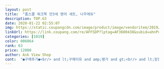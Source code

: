 ```yaml
---
layout: post 
title:  "홈스쿨 워크북 만3세 영어 세트, 나우에듀" 
description: TOP.63 
date: 2020-01-22 02:55:07 
img: https://static.coupangcdn.com/image/product/image/vendoritem/2019/03/13/3989326061/577aedc7-5ee8-4be7-a501-50470e8342ac.jpg 
linkUrl: https://link.coupang.com/re/AFFSDP?lptag=AF3600438&subid=ahnPublicAsk&pageKey=138635603&itemId=405172205&vendorItemId=3989326061&traceid=V0-113-d4f3f314d1357ff1 
categories: [1019] 
color: 006064 
rank: 63 
price: 12000 
author: Ask View Shop 
cont:  "●구매후기●<br/> and lt;구매이유 and amp;평가 and gt;<br/> and lt;장점 and amp;아쉬운 점 and gt;<br/><br/> - 아쉬운 점<br/><br/> - 장점<br/><br/> - 현직 영어강사이자 5세 아이의 엄마에요.<br/> 초.<br/>중등 친구들을 티칭하면서, 항상 어떻게 내 아이에게 재미있게 영어를 노출시킬 수 있을까 고민해왔어요.<br/> 너무 부담스럽지않게 공부처럼 느끼지않도록.<br/>.<br/>하지만, 그래도 일찍부터 노출되어 자연스럽게 받아들일 수 있도록.<br/> 아이를 둔 모든 부모님들의 바람이실거에요.<br/> 이런 고민 중에 이 교재를 주문했어요.<br/> 저렴한 가격에 처음엔 큰 기대없이 주문했는데, 본격적으로 파닉스를 입문하기전에 재미있게 알파벳을 익힐 수 있는 만족스런 교재에요.<br/><br/>1.<br/> 저렴한 가격과 아이들의 흥미를 끄는 색감과 구성.<br/><br/>1.<br/> 조금 큰 아이들에게는 알파벳 연습이 조금 부족할 수 있으므로, 따라쓰기(trace)에 그치지않고 노트에 써보는 연습(copy) 이 더 필요할것같다.<br/><br/>2.<br/> 얇은 책이지만 흥미로운 액티비티로 지루하지 않게 즐길 수 있다.<br/><br/>3.<br/> 파닉스 입문 전 단계에서 학습하기 좋은 책.<br/> 다양한 활동과 연계하여 홈스쿨링 할 수 있다.<br/><br/>4.<br/> 한 권이 끝날때마다 뒷부분이 마치 상장처럼 되어있어, 아이가 뿌듯해한다.<br/><br/>가격대비 알차고 구성도 마음에 들어 잘구입 했네요<br/>결국 알파뱃을 익히는 용도입니다.<br/> 아들은 이미 알파뱃을 다 알고있더군요.<br/> 저는 한번도 안가르쳤습니다만.<br/> 그래서 복습할 용도로 사용했습니다.<br/> 지금 구매한지 약 한달지났는데 이미 8권까지 끝냈고.<br/><br/>고등부수업을 하다보면 고3으로 수능을 준비하는 학생인데도 황당한 경우가 있죠.<br/> 아주 기본적인 것조차 모르는 아이들.<br/> 도저히 수능을 준비할 수준이 안되는 아이들.<br/> 하지만 수능이 이아이들만 비켜갈 수는 없으므로 결국은 그 애들도 그냥 있는 실력으로 시험을 봐야겠죠.<br/><br/>그것을 붙이며 상당한 성취감을 느끼는 듯합니다.<br/><br/>그렇습니다.<br/> 학습은 뒤쳐지면 안되는 것입니다.<br/> 내아이만 천천히 할 수 있는게 아니라.<br/> 그 나이에 해결하고 넘어가야할 분명한 수준이 존재합니다.<br/>.<br/>그걸 해결하지 못했을 경우 계속 뒤쳐지게 되고 따라잡기 어렵게 되는 것이죠.<br/><br/>놀라시겠지만 고등부 학생들도 월<br/> -금요일과 1<br/> -12월을 전부 영어로 쓰라면 다 쓸 수 없는 애들이 생각보다 많아요.<br/> 한심해 보이지만 그게 현실입니다.<br/><br/>단지 f r v z 발음 등 아이가 어려워하는 발음은 제대로 알려주고 연습시키며 했습니다.<br/> 계속 흥미를 갖고 공부할 수 있으면 좋겠습니다.<br/><br/>매일 한 것은 아니고 어쩌다 생각나면 한번씩 했고.<br/> 시작하면 그냥 앉은 자리애서 한권을 다 끝내더군요.<br/><br/>맨 끝에는 "참 잘 했어요" 스티커가 아이의 욕망을 제대로 자극합니다.<br/><br/>물론 교재에는 쓰는 양이 적어서 제대로 공부시키려면 추가로 4선노트에 수십번씩 쓰도록 시켜야합니다.<br/><br/>방학기간에 놀면서 알파벳 쓰기를 연습  시킬겸 교재를 찾던중 단계별로 나와 더 마음에 쏙 드는 홈스쿨 워크북을 알게되었네요.<br/><br/>스티커붙이기.<br/> 색칠하기 등 유아의 취향저격입니다.<br/><br/>쓸때는 진지하게 따라쓰면서 종합장에도 반복 연습을 하네요<br/>아들은 신기하게도 영어에 대단히 흥미가 많은 편입니다.<br/> 얼마나 갈진 모르겠지만.<br/><br/>아이 교육이란게 너무 조급해도 안되지만 너무 느긋해도 안되겠죠.<br/> 참 어려운 것입니다.<br/><br/>아이가 곧 초등입학을 앞두고 있습니다.<br/><br/>아이가 좋아하니 자연스럽게 2단계 교재를 구매해야겠다는 생각이 드네요.<br/><br/>알파벳 쓰는 방법을 비롯해 알파벳에 해당하는 단어와 그림으로 구성이 되어 있어 아이가 쉽게 접근 하네요<br/>알파벳 파닉스 정도는 늦어도 초1.<br/>2전에, 가능하면 초등입학전에 해결하는 것이 좋겠습니다.<br/><br/>유아부터 초등앞둔 아이들까지 파닉스 전단계에서 끝내고 가기 좋은 교재라 생각하며, 제 아이는 이 시리즈의 교재를 끝내고 bricks 등의 파닉스를 시작할 예정입니다.<br/> 정말 추천해요!!!!<br/>이 교재로 어느 정도 일정한 기간을 잡아놓고 아이에게 엄마표 홈스쿨링 해보세요.<br/> 한가지 알파벳을 배웠으면, 그 날 배운 단어를 이용한 단어카드를 만들어 보거나 시판 플래시카드를 사용하는 것도 추천해요.<br/> 카드를 보여주고 아이에게 묻고 답하는 반복적인 연습을 통해 그림과 단어를 연관시켜 효율적으로 기억하게 됩니다.<br/> 또한 알파벳별로 적혀진 카드를 두세트씩 만들거나 구입해 짝맞추기 게임을 하는것도 알파벳 연계학습으로 추천합니다.<br/><br/>제 리뷰가 도움이 되셨나요?<br/>조금 큰 아이들의 경우 단순히 따라쓰기 연습에 그치지 않고, 노트에 알파벳 써보는 연습을 더 한다면 도움이 되겠죠.<br/><br/>중간중간 색칠하는 것도 소문자.<br/>대문자 구분해서 제법 눈에 익혀 잘 칠하는 아이여요<br/>지금 한글과 산수는 아주 고전하고 있고 하기 싫어해서 약간 강제로 시키는데 영어는 스스로 하고 싶어합니다.<br/> 따로 시킨적도 없고 어린이집에서 일주일에 두번 고작 30분 수업을 듣고와서는 그걸 꽤 좋아하는게 좀 신기합니다.<br/><br/>책은 아주 얇고 총 10권입니다.<br/><br/>책한권마다 알파벳 3개씩 익히도록 되어있습니다.<br/><br/>처음에는 단어만 보면 쉬우니 시시해라고 말하더니 ㅎㅎ<br/>하지만 이책은 알파벳을 처음 접하는 영유아인 6살 내아들을 위한 구매입니다.<br/><br/>학원에 내원하는 학생들의 경우 초3.<br/>4학년이 알파벳도 제대로 모르는채로 상담오고 첫 등록하는 경우가 허다합니다.<br/> 그런 경우 파닉스부터 차근히 수업을 진행하지만 늦었다는 생각을 지울 수 없죠.<br/><br/>한 권에 3가지의 알파벳으로 구성되어 있고, 알파벳 따라쓰기, 색칠하기, 스티커 붙이기 등 나름의 액티비티로 재미있게 접근해 볼 수 있어요.<br/> 따라쓰기의 경우 글씨체가 크게 되어있어 어린 아이들이 연습하기에도 어렵지 않아요.<br/> 또 스티커는 그림의 반쪽에 해당하는 부분을 찾아서 맞추는 형식이라 아이도 재미있어 합니다.<br/><br/>한단계당 1호부터 10호로 총10권의 교재로 구성되어 있습니다<br/>현재 학원을 운영하며 주로 고등부 수능과 내신 영어를 가르치고 있습니다만 초등부와 중등부 영어도 일부 수업을 진행합니다.<br/><br/>" 
---
```

